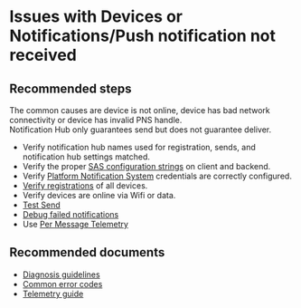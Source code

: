 <properties
	pageTitle="Issues with Devices or Notifications/Push notification not received"
	description="Issues with Devices or Notifications/Push notification not received"
	service="microsoft.notificationhubs"
	authors="faridap"
	selfHelpType="Generic"
	resource="namespaces"
	resourceTags="notificationHubs"
	productPesIds="15973"
	supportToicIds ="32565573"
	cloudEnvironments="public"
/>

# Issues with Devices or Notifications/Push notification not received

## **Recommended steps**
The common causes are device is not online, device has bad network connectivity or device has invalid PNS handle.<br>
Notification Hub only guarantees send but does not guarantee deliver.

* Verify notification hub names used for registration, sends, and notification hub settings matched.<br>
* Verify the proper [SAS configuration strings](data-blade:Microsoft_Azure_NotificationHubs.AccessPolicyGridBlade) on client and backend.<br>
* Verify [Platform Notification System](data-blade:Microsoft_Azure_NotificationHubs.NotificationHubServices) credentials are correctly configured.<br>
* [Verify registrations](http://go.microsoft.com/fwlink/?LinkID=824679) of all devices.<br>
* Verify devices are online via Wifi or data.<br>
* [Test Send](data-blade:Microsoft_Azure_NotificationHubs.TestSendBlade)<br>
* [Debug failed notifications](http://go.microsoft.com/fwlink/?LinkID=824680)<br>
* Use [Per Message Telemetry](http://go.microsoft.com/fwlink/?LinkID=824689)<br>

## **Recommended documents**
* [Diagnosis guidelines](http://go.microsoft.com/fwlink/?LinkID=824681)<br>
* [Common error codes](http://go.microsoft.com/fwlink/?LinkID=824682)<br>
* [Telemetry guide](http://go.microsoft.com/fwlink/?LinkID=824683)<br>
